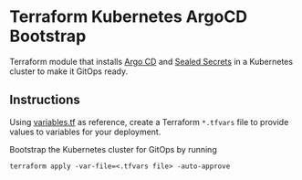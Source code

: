 # Terraform Kubernetes ArgoCD Bootstrap

Terraform module that installs [Argo CD](https://github.com/argoproj/argo-cd) and [Sealed Secrets](https://github.com/bitnami-labs/sealed-secrets) in a Kubernetes cluster to make it GitOps ready.

## Instructions

Using [variables.tf](./variables.tf) as reference, create a Terraform `*.tfvars` file to provide values to variables for your deployment.

Bootstrap the Kubernetes cluster for GitOps by running
```
terraform apply -var-file=<.tfvars file> -auto-approve
```
